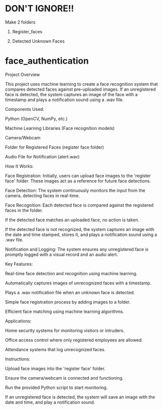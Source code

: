 # DON'T IGNORE!!


Make 2 folders

1. Register_faces

2. Detected Unknown Faces


# face_authentication

Project Overview

This project uses machine learning to create a face recognition system that compares detected faces against pre-uploaded images. If an unregistered face is detected, the system captures an image of the face with a timestamp and plays a notification sound using a .wav file.


Components Used:

Python (OpenCV, NumPy, etc.)

Machine Learning Libraries (Face recognition models)

Camera/Webcam

Folder for Registered Faces (register face folder)

Audio File for Notification (alert.wav)


How It Works:

Face Registration: Initially, users can upload face images to the 'register face' folder. These images act as a reference for future face detections.

Face Detection: The system continuously monitors the input from the camera, detecting faces in real-time.

Face Recognition: Each detected face is compared against the registered faces in the folder.

If the detected face matches an uploaded face, no action is taken.

If the detected face is not recognized, the system captures an image with the date and time stamped, stores it, and plays a notification sound using a .wav file.

Notification and Logging: The system ensures any unregistered face is promptly logged with a visual record and an audio alert.


Key Features:

Real-time face detection and recognition using machine learning.

Automatically captures images of unrecognized faces with a timestamp.

Plays a .wav notification file when an unknown face is detected.

Simple face registration process by adding images to a folder.

Efficient face matching using machine learning algorithms.


Applications:

Home security systems for monitoring visitors or intruders.

Office access control where only registered employees are allowed.

Attendance systems that log unrecognized faces.


Instructions:

Upload face images into the 'register face' folder.

Ensure the camera/webcam is connected and functioning.

Run the provided Python script to start monitoring.

If an unregistered face is detected, the system will save an image with the date and time, and play a notification sound.

